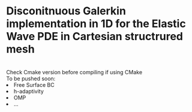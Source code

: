 <h1> Disconitnuous Galerkin implementation in 1D for the Elastic Wave PDE in Cartesian structrured mesh </h1>
<br/>
Check Cmake version before compiling if using CMake <br/>
To be pushed soon:
<li> Free Surface BC
<li> h-adaptivity 
<li> OMP
<li> ...
